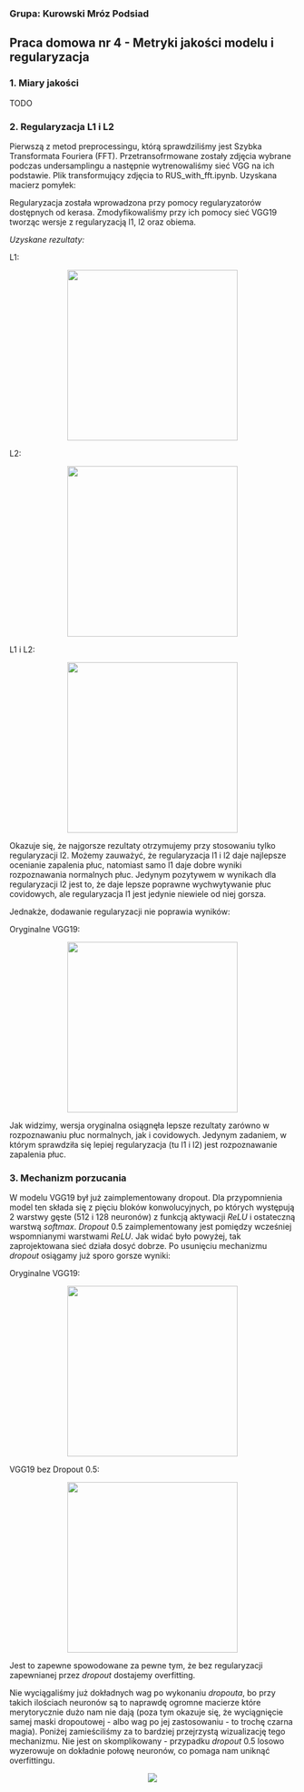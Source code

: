 ### Grupa: Kurowski Mróz Podsiad

## Praca domowa nr 4 - Metryki jakości modelu i regularyzacja

### 1. Miary jakości

TODO

### 2. Regularyzacja L1 i L2

Pierwszą z metod preprocessingu, którą sprawdziliśmy jest Szybka Transformata Fouriera (FFT). Przetransofrmowane zostały zdjęcia wybrane podczas undersamplingu a następnie wytrenowaliśmy sieć VGG na ich podstawie. Plik transformujący zdjęcia to RUS_with_fft.ipynb. Uzyskana macierz pomyłek:

Regularyzacja została wprowadzona przy pomocy regularyzatorów dostępnych od kerasa. Zmodyfikowaliśmy przy ich pomocy sieć VGG19 tworząc wersje z regularyzacją l1, l2 oraz obiema.

*Uzyskane rezultaty:*

L1:
<p align="center">
<img src="https://i.imgur.com/fmzHRsa.png" height="300">
</p>

L2:
<p align="center">
<img src="https://i.imgur.com/P0lZnMO.png" height="300">
</p>

L1 i L2:
<p align="center">
<img src="https://i.imgur.com/hqiP2x5.png" height="300">
</p>

Okazuje się, że najgorsze rezultaty otrzymujemy przy stosowaniu tylko regularyzacji l2.  Możemy zauważyć, że regularyzacja l1 i l2 daje najlepsze ocenianie zapalenia płuc, natomiast samo l1 daje dobre wyniki rozpoznawania normalnych płuc. Jedynym pozytywem w wynikach dla regularyzacji l2 jest to, że daje lepsze poprawne wychwytywanie płuc covidowych, ale regularyzacja l1 jest jedynie niewiele od niej gorsza.

Jednakże, dodawanie regularyzacji nie poprawia wyników:

Oryginalne VGG19:
<p align="center">
<img src="https://i.imgur.com/h0N7Uj7.png" height="300">
</p>

Jak widzimy, wersja oryginalna osiągnęła lepsze rezultaty zarówno w rozpoznawaniu płuc normalnych, jak i covidowych. Jedynym zadaniem, w którym sprawdziła się lepiej regularyzacja (tu l1 i l2) jest rozpoznawanie zapalenia płuc.

### 3. Mechanizm porzucania

W modelu VGG19 był już zaimplementowany dropout. Dla przypomnienia model ten składa się z pięciu bloków konwolucyjnych, po których występują 2 warstwy gęste (512 i 128 neuronów) z funkcją aktywacji *ReLU* i ostateczną warstwą *softmax*. *Dropout* 0.5 zaimplementowany jest pomiędzy wcześniej wspomnianymi warstwami *ReLU*. Jak widać było powyżej, tak zaprojektowana sieć działa dosyć dobrze. Po usunięciu mechanizmu *dropout* osiągamy już sporo gorsze wyniki:

Oryginalne VGG19:
<p align="center">
<img src="https://i.imgur.com/h0N7Uj7.png" height="300">
</p>

VGG19 bez Dropout 0.5:
<p align="center">
<img src="https://i.imgur.com/8rkPMMo.png" height="300">
</p>

Jest to zapewne spowodowane za pewne tym, że bez regularyzacji zapewnianej przez *dropout* dostajemy overfitting. 

Nie wyciągaliśmy już dokładnych wag po wykonaniu *dropouta*, bo przy takich ilościach neuronów są to naprawdę ogromne macierze które merytorycznie dużo nam nie dają (poza tym okazuje się, że wyciągnięcie samej maski dropoutowej - albo wag po jej zastosowaniu - to trochę czarna magia). Poniżej zamieściliśmy za to bardziej przejrzystą wizualizację tego mechanizmu. Nie jest on skomplikowany - przypadku *dropout* 0.5 losowo wyzerowuje on dokładnie połowę neuronów, co pomaga nam uniknąć overfittingu.

<p align="center">
<img src="https://i.imgur.com/ukqaJMa.png">
</p>

